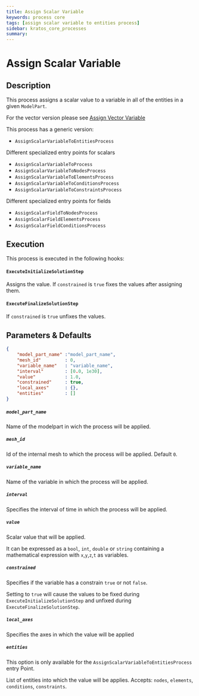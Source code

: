 ```yaml
---
title: Assign Scalar Variable
keywords: process core
tags: [assign scalar variable to entities process]
sidebar: kratos_core_processes
summary: 
---
```


# Assign Scalar Variable

## Description

This process assigns a scalar value to a variable in all of the entities in a given `ModelPart`.

For the vector version please see [Assign Vector Variable](/Assign_Values/assign_vector_variable_process)

This process has a generic version:
- `AssignScalarVariableToEntitiesProcess`

Different specialized entry points for scalars
- `AssignScalarVariableToProcess`
- `AssignScalarVariableToNodesProcess`
- `AssignScalarVariableToElementsProcess`
- `AssignScalarVariableToConditionsProcess`
- `AssignScalarVariableToConstraintsProcess`

Different specialized entry points for fields
- `AssignScalarFieldToNodesProcess`
- `AssignScalarFieldElementsProcess`
- `AssignScalarFieldConditionsProcess`

## Execution

This process is executed in the following hooks:

#### `ExecuteInitializeSolutionStep`

Assigns the value. If `constrained` is `true` fixes the values after assigning them.

#### `ExecuteFinalizeSolutionStep`

If `constrained` is `true` unfixes the values.

## Parameters & Defaults

```json
{
    "model_part_name" :"model_part_name",
    "mesh_id"         : 0,
    "variable_name"   : "variable_name",
    "interval"        : [0.0, 1e30],
    "value"           : 1.0,
    "constrained"     : true,
    "local_axes"      : {},
    "entities"        : []
}
```

##### `model_part_name` 
Name of the modelpart in wich the process will be applied.

##### `mesh_id`
Id of the internal mesh to which the process will be applied. Default `0`.

##### `variable_name`
Name of the variable in which the process will be applied.

##### `interval`
Specifies the interval of time in which the process will be applied.

##### `value`
Scalar value that will be applied. 

It can be expressed as a `bool`, `int`, `double` or `string` containing a mathematical expression with `x`,`y`,`z`,`t` as variables.

##### `constrained`
Specifies if the variable has a constrain `true` or not `false`.

Setting to `true` will cause the values to be fixed during `ExecuteInitializeSolutionStep` and unfixed during `ExecuteFinalizeSolutionStep`.

##### `local_axes`
Specifies the axes in which the value will be applied

##### `entities`
This option is only available for the `AssignScalarVariableToEntitiesProcess` entry Point.

List of entities into which the value will be applies. Accepts: `nodes`, `elements`, `conditions`, `constraints`.